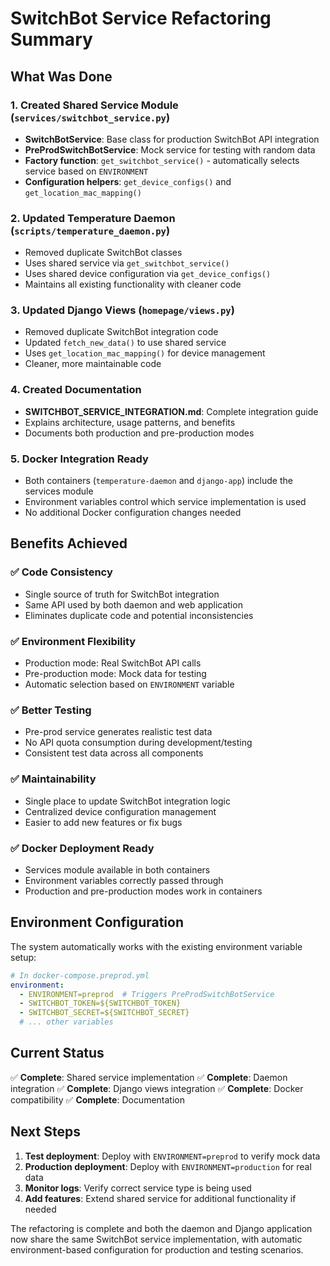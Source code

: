 # SwitchBot Service Refactoring Summary

## What Was Done

### 1. Created Shared Service Module (`services/switchbot_service.py`)
- **SwitchBotService**: Base class for production SwitchBot API integration
- **PreProdSwitchBotService**: Mock service for testing with random data
- **Factory function**: `get_switchbot_service()` - automatically selects service based on `ENVIRONMENT`
- **Configuration helpers**: `get_device_configs()` and `get_location_mac_mapping()`

### 2. Updated Temperature Daemon (`scripts/temperature_daemon.py`)
- Removed duplicate SwitchBot classes
- Uses shared service via `get_switchbot_service()`
- Uses shared device configuration via `get_device_configs()`
- Maintains all existing functionality with cleaner code

### 3. Updated Django Views (`homepage/views.py`)
- Removed duplicate SwitchBot integration code
- Updated `fetch_new_data()` to use shared service
- Uses `get_location_mac_mapping()` for device management
- Cleaner, more maintainable code

### 4. Created Documentation
- **SWITCHBOT_SERVICE_INTEGRATION.md**: Complete integration guide
- Explains architecture, usage patterns, and benefits
- Documents both production and pre-production modes

### 5. Docker Integration Ready
- Both containers (`temperature-daemon` and `django-app`) include the services module
- Environment variables control which service implementation is used
- No additional Docker configuration changes needed

## Benefits Achieved

### ✅ Code Consistency
- Single source of truth for SwitchBot integration
- Same API used by both daemon and web application
- Eliminates duplicate code and potential inconsistencies

### ✅ Environment Flexibility
- Production mode: Real SwitchBot API calls
- Pre-production mode: Mock data for testing
- Automatic selection based on `ENVIRONMENT` variable

### ✅ Better Testing
- Pre-prod service generates realistic test data
- No API quota consumption during development/testing
- Consistent test data across all components

### ✅ Maintainability
- Single place to update SwitchBot integration logic
- Centralized device configuration management
- Easier to add new features or fix bugs

### ✅ Docker Deployment Ready
- Services module available in both containers
- Environment variables correctly passed through
- Production and pre-production modes work in containers

## Environment Configuration

The system automatically works with the existing environment variable setup:

```yaml
# In docker-compose.preprod.yml
environment:
  - ENVIRONMENT=preprod  # Triggers PreProdSwitchBotService
  - SWITCHBOT_TOKEN=${SWITCHBOT_TOKEN}
  - SWITCHBOT_SECRET=${SWITCHBOT_SECRET}
  # ... other variables
```

## Current Status

✅ **Complete**: Shared service implementation
✅ **Complete**: Daemon integration
✅ **Complete**: Django views integration
✅ **Complete**: Docker compatibility
✅ **Complete**: Documentation

## Next Steps

1. **Test deployment**: Deploy with `ENVIRONMENT=preprod` to verify mock data
2. **Production deployment**: Deploy with `ENVIRONMENT=production` for real data
3. **Monitor logs**: Verify correct service type is being used
4. **Add features**: Extend shared service for additional functionality if needed

The refactoring is complete and both the daemon and Django application now share the same SwitchBot service implementation, with automatic environment-based configuration for production and testing scenarios.